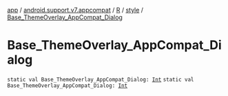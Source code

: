 [app](../../../index.md) / [android.support.v7.appcompat](../../index.md) / [R](../index.md) / [style](index.md) / [Base_ThemeOverlay_AppCompat_Dialog](.)

# Base_ThemeOverlay_AppCompat_Dialog

`static val Base_ThemeOverlay_AppCompat_Dialog: `[`Int`](https://kotlinlang.org/api/latest/jvm/stdlib/kotlin/-int/index.html)
`static val Base_ThemeOverlay_AppCompat_Dialog: `[`Int`](https://kotlinlang.org/api/latest/jvm/stdlib/kotlin/-int/index.html)